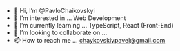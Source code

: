 - 👋 Hi, I’m @PavloChaikovskyi
- 👀 I’m interested in ... Web Development
- 🌱 I’m currently learning ... TypeScript, React (Front-End)
- 💞️ I’m looking to collaborate on ... 
- 📫 How to reach me ... chaykovskiypavel@gmail.com

<!---
PavloChaikovskyi/PavloChaikovskyi is a ✨ special ✨ repository because its `README.md` (this file) appears on your GitHub profile.
You can click the Preview link to take a look at your changes.
--->
